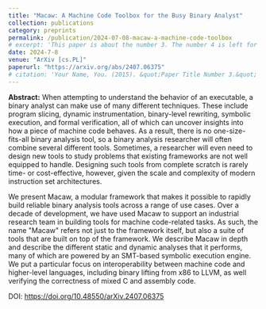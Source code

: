 ```yaml
---
title: "Macaw: A Machine Code Toolbox for the Busy Binary Analyst"
collection: publications
category: preprints
permalink: /publication/2024-07-08-macaw-a-machine-code-toolbox
# excerpt: 'This paper is about the number 3. The number 4 is left for future work.'
date: 2024-7-8
venue: "ArXiv [cs.PL]"
paperurl: "https://arxiv.org/abs/2407.06375"
# citation: 'Your Name, You. (2015). &quot;Paper Title Number 3.&quot; <i>Journal 1</i>. 1(3).'
---
```


**Abstract:** When attempting to understand the behavior of an executable, a binary analyst can make use of many different techniques. These include program slicing, dynamic instrumentation, binary-level rewriting, symbolic execution, and formal verification, all of which can uncover insights into how a piece of machine code behaves. As a result, there is no one-size-fits-all binary analysis tool, so a binary analysis researcher will often combine several different tools. Sometimes, a researcher will even need to design new tools to study problems that existing frameworks are not well equipped to handle. Designing such tools from complete scratch is rarely time- or cost-effective, however, given the scale and complexity of modern instruction set architectures.

We present Macaw, a modular framework that makes it possible to rapidly build reliable binary analysis tools across a range of use cases. Over a decade of development, we have used Macaw to support an industrial research team in building tools for machine code-related tasks. As such, the name "Macaw" refers not just to the framework itself, but also a suite of tools that are built on top of the framework. We describe Macaw in depth and describe the different static and dynamic analyses that it performs, many of which are powered by an SMT-based symbolic execution engine. We put a particular focus on interoperability between machine code and higher-level languages, including binary lifting from x86 to LLVM, as well verifying the correctness of mixed C and assembly code.

DOI: <https://doi.org/10.48550/arXiv.2407.06375>